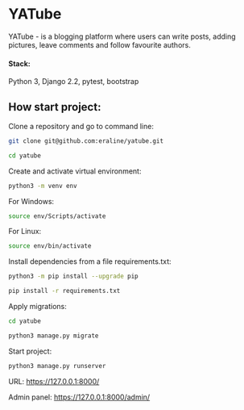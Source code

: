 # YATube
YATube - is a blogging platform where users can write posts, adding pictures, leave comments and follow favourite authors. 

#### Stack:
Python 3, Django 2.2, pytest, bootstrap

## How start project:
Clone a repository and go to command line:

```sh
git clone git@github.com:eraline/yatube.git
```

```sh
cd yatube
```

Create and activate virtual environment:

```sh
python3 -m venv env
```
For Windows:
```sh
source env/Scripts/activate  
```
For Linux:
```sh
source env/bin/activate  
```

Install dependencies from a file requirements.txt:

```sh
python3 -m pip install --upgrade pip
```

```sh
pip install -r requirements.txt
```

Apply migrations:

```sh
cd yatube
```
```sh
python3 manage.py migrate
```

Start project:

```sh
python3 manage.py runserver
```

URL: 
https://127.0.0.1:8000/

Admin panel:
https://127.0.0.1:8000/admin/

